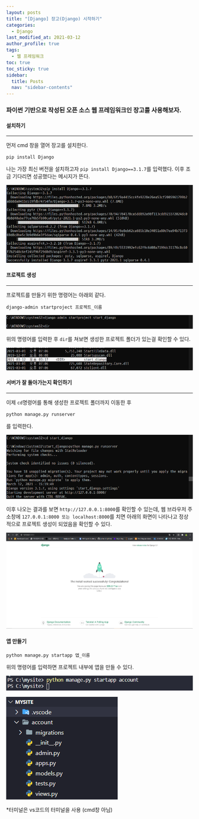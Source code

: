 ```yaml
---
layout: posts
title: "[Django] 장고(Django) 시작하기"
categories:
  - Django
last_modified_at: 2021-03-12
author_profile: true
tags:
  - 웹 프레임워크
toc: true
toc_sticky: true
sidebar:
  title: Posts
  nav: "sidebar-contents"
---
```


### 파이썬 기반으로 작성된 오픈 소스 웹 프레임워크인 장고를 사용해보자.


#### 설치하기
------
먼저 cmd 창을 열어 장고를 설치한다.

```
pip install Django
```
나는 가장 최신 버전을 설치하고자 ```pip install Django==3.1.7```를 입력했다. 이후 조금 기다리면 성공했다는 메시지가 뜬다.

![Django](/assets/image/django1.PNG)

#### 프로젝트 생성
-----

프로젝트를 만들기 위한 명령어는 아래외 같다.

```
django-admin startproject 프로젝트_이름
```

![Django](/assets/image/django2.PNG)

위의 명령어를 입력한 후 ```dir```를 쳐보면 생성한 프로젝트 폴더가 있는걸 확인할 수 있다.

![Django](/assets/image/django2-2.PNG)

#### 서버가 잘 돌아가는지 확인하기
------

이제 ```cd```명령어를 통해 생성한 프로젝트 폴더까지 이동한 후

```
python manage.py runserver
```

를 입력한다.

![Django](/assets/image/django3.PNG)

이후 나오는 결과를 보면 ```http://127.0.0.1:8000```를 확인할 수 있는데, 웹 브라우저 주소창에 ```127.0.0.1:8000 또는 localhost:8000```를 치면 아래의 화면이 나타나고 정상적으로 프로젝트 생성이 되었음을 확인할 수 있다.

![Django](/assets/image/django4.PNG)


#### 앱 만들기



```
python manage.py startapp 앱_이름
```
위의 명령어를 입력하면 프로젝트 내부에 앱을 만들 수 있다.

![Django](/assets/image/django_app.PNG)



![Django](/assets/image/django_app2.PNG)

*터미널은 vs코드의 터미널을 사용 (cmd창 아님)
